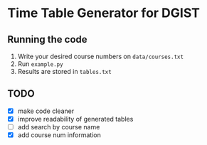 # Time Table Generator for DGIST

## Running the code
1. Write your desired course numbers on `data/courses.txt`
2. Run `example.py`
3. Results are stored in `tables.txt`

## TODO
- [x] make code cleaner
- [x] improve readability of generated tables
- [ ] add search by course name
- [x] add course num information